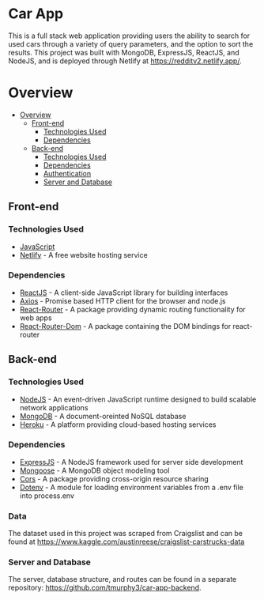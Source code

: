 # Car App

This is a full stack web application providing users the ability to search for used cars through a variety of query parameters, and the option to sort the results. This project was built with MongoDB, ExpressJS, ReactJS, and NodeJS, and is deployed through Netlify at https://redditv2.netlify.app/.

# Overview

- [Overview](#overview)
  - [Front-end](#front-end)
    - [Technologies Used](#technologies-used)
    - [Dependencies](#dependencies)
  - [Back-end](#back-end)
    - [Technologies Used](#technologies-used-1)
    - [Dependencies](#dependencies-1)
    - [Authentication](#authentication)
    - [Server and Database](#server-and-database)

## Front-end

### Technologies Used

- [JavaScript](https://www.javascript.com/)
- [Netlify](https://www.netlify.com/) - A free website hosting service

### Dependencies

- [ReactJS](https://reactjs.org/) - A client-side JavaScript library for building interfaces
- [Axios](https://www.npmjs.com/package/axios) - Promise based HTTP client for the browser and node.js
- [React-Router](https://www.npmjs.com/package/react-router) - A package providing dynamic routing functionality for web apps
- [React-Router-Dom](https://www.npmjs.com/package/react-router-dom) - A package containing the DOM bindings for react-router

## Back-end 

### Technologies Used

- [NodeJS](https://nodejs.org/en/) - An event-driven JavaScript runtime designed to build scalable network applications
- [MongoDB](https://www.mongodb.com/) - A document-oreinted NoSQL database
- [Heroku](https://www.heroku.com/) - A platform providing cloud-based hosting services

### Dependencies

- [ExpressJS](https://expressjs.com/) - A NodeJS framework used for server side development
- [Mongoose](https://www.npmjs.com/package/mongoose) - A MongoDB object modeling tool
- [Cors](https://www.npmjs.com/package/cors) - A package providing cross-origin resource sharing
- [Dotenv](https://www.npmjs.com/package/dotenv) - A module for loading environment variables from a .env file into process.env

### Data

The dataset used in this project was scraped from Craigslist and can be found at https://www.kaggle.com/austinreese/craigslist-carstrucks-data

### Server and Database

The server, database structure, and routes can be found in a separate repository: https://github.com/tmurphy3/car-app-backend.

